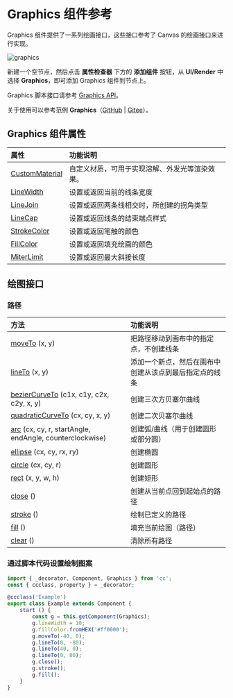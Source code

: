 # Graphics 组件参考

Graphics 组件提供了一系列绘画接口，这些接口参考了 Canvas 的绘画接口来进行实现。

![graphics](graphics/graphics.png)

新建一个空节点，然后点击 **属性检查器** 下方的 **添加组件** 按钮，从 **UI/Render** 中选择 **Graphics**，即可添加 Graphics 组件到节点上。

Graphics 脚本接口请参考 [Graphics API](__APIDOC__/zh/class/Graphics)。

关于使用可以参考范例 **Graphics**（[GitHub](https://github.com/cocos/cocos-test-projects/tree/v3.8/assets/cases/ui/14.graphics) | [Gitee](https://gitee.com/mirrors_cocos-creator/test-cases-3d/tree/v3.8/assets/cases/ui/14.graphics)）。

## Graphics 组件属性

| 属性 |   功能说明 |
| :------------- | :---------- |
| [CustomMaterial](../engine/ui-material.md)| 自定义材质，可用于实现溶解、外发光等渲染效果。 |
| [LineWidth](graphics/lineWidth.md) | 设置或返回当前的线条宽度 |
| [LineJoin](graphics/lineJoin.md)             | 设置或返回两条线相交时，所创建的拐角类型 |
| [LineCap](graphics/lineCap.md)               | 设置或返回线条的结束端点样式 |
| [StrokeColor](graphics/strokeColor.md)       | 设置或返回笔触的颜色 |
| [FillColor](graphics/fillColor.md)           | 设置或返回填充绘画的颜色 |
| [MiterLimit](graphics/miterLimit.md)         | 设置或返回最大斜接长度 |

## 绘图接口

### 路径

| 方法 |   功能说明  |
| :------------- | :---------- |
| [moveTo](graphics/moveTo.md) (x, y) | 把路径移动到画布中的指定点，不创建线条 |
| [lineTo](graphics/lineTo.md) (x, y) | 添加一个新点，然后在画布中创建从该点到最后指定点的线条 |
| [bezierCurveTo](graphics/bezierCurveTo.md) (c1x, c1y, c2x, c2y, x, y) | 创建三次方贝塞尔曲线 |
| [quadraticCurveTo](graphics/quadraticCurveTo.md) (cx, cy, x, y) | 创建二次贝塞尔曲线 |
| [arc](graphics/arc.md) (cx, cy, r, startAngle, endAngle, counterclockwise) | 创建弧/曲线（用于创建圆形或部分圆） |
| [ellipse](graphics/ellipse.md) (cx, cy, rx, ry) | 创建椭圆 |
| [circle](graphics/circle.md) (cx, cy, r) | 创建圆形 |
| [rect](graphics/rect.md) (x, y, w, h) | 创建矩形 |
| [close](graphics/close.md) () | 创建从当前点回到起始点的路径 |
| [stroke](graphics/stroke.md) () | 绘制已定义的路径 |
| [fill](graphics/fill.md) () | 填充当前绘图（路径） |
| [clear](graphics/clear.md) () | 清除所有路径 |

### 通过脚本代码设置绘制图案

```ts
import { _decorator, Component, Graphics } from 'cc';
const { ccclass, property } = _decorator;

@ccclass('Example')
export class Example extends Component {
    start () {
        const g = this.getComponent(Graphics);
        g.lineWidth = 10;
        g.fillColor.fromHEX('#ff0000');
        g.moveTo(-40, 0);
        g.lineTo(0, -80);
        g.lineTo(40, 0);
        g.lineTo(0, 80);
        g.close();
        g.stroke();
        g.fill();
    }
}
```
